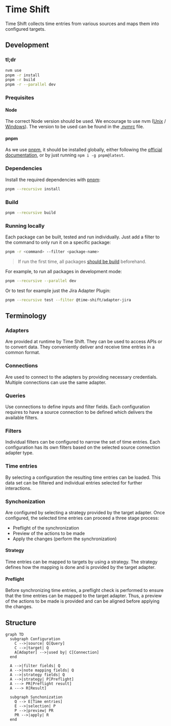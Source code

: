 # Time Shift

Time Shift collects time entries from various sources and maps them into configured targets.

## Development

### tl;dr
  
```bash
nvm use
pnpm -r install
pnpm -r build
pnpm -r --parallel dev
```

### Prequisites

#### Node

The correct Node version should be used. We encourage to use nvm ([Unix](https://github.com/nvm-sh/nvm) / [Windows](https://github.com/coreybutler/nvm-windows)). The version to be used can be found in the [.nvmrc](.nvmrc) file.

#### pnpm

As we use [pnpm](https://pnpm.io/), it should be installed globally, either following the [official documentation](https://pnpm.io/installation), or by just running `npm i -g pnpm@latest`.

### Dependencies

Install the required dependencies with [pnpm](https://pnpm.js.org/):

```bash
pnpm --recursive install
```

### Build

```bash
pnpm --recursive build
```

### Running locally

Each package can be built, tested and run individually. Just add a filter to the command to only run it on a specific package:

```bash
pnpm -r <command> --filter <package-name>
```

> If run the first time, all packages [should be build](#build) beforehand.

For example, to run all packages in development mode:

```bash
pnpm --recursive --parallel dev
```

Or to test for example just the Jira Adapter Plugin:

```bash
pnpm --recursive test --filter @time-shift/adapter-jira
```

## Terminology

### Adapters

Are provided at runtime by Time Shift. They can be used to access APIs or to convert data. They conveniently deliver and receive time entries in a common format.

### Connections

Are used to connect to the adapters by providing necessary credentials. Multiple connections can use the same adapter.

### Queries

Use connections to define inputs and filter fields. Each configuration requires to have a source connection to be defined which delivers the available filters.

### Filters

Individual filters can be configured to narrow the set of time entries. Each configuration has its own filters based on the selected source connection adapter type.

### Time entries

By selecting a configuration the resulting time entries can be loaded. This data set can be filtered and individual entries selected for further interactions.

### Synchonization

Are configured by selecting a strategy provided by the target adapter. Once configured, the selected time entries can proceed a three stage process:

- Preflight of the synchronization
- Preview of the actions to be made
- Apply the changes (perform the synchronization)

#### Strategy

Time entries can be mapped to targets by using a strategy. The strategy defines how the mapping is done and is provided by the target adapter.

#### Preflight

Before synchronizing time entries, a preflight check is performed to ensure that the time entries can be mapped to the target adapter. Thus, a preview of the actions to be made is provided and can be aligned before applying the changes.


## Structure

```mermaid
graph TD
  subgraph Configuration
    C -->|source| Q[Query]
    C -->|target| Q
    A[Adapter] -->|used by| C[Connection]
  end

  A -->|filter fields| Q
  A -->|note mapping fields| Q
  A -->|strategy fields| Q
  A -->|strategy| P[Preflight]
  A ---> PR[Preflight result]
  A ---> R[Result]

  subgraph Synchonization
    Q --> E[Time entries]
    E -->|selection| P
    P -->|preview| PR
    PR -->|apply| R
  end
```
